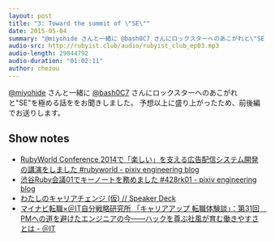 ```yaml
---
layout: post
title: "3: Toward the summit of \"SE\""
date: 2015-05-04
summary: "@miyohide さんと一緒に @bash0C7 さんにロックスターへのあこがれと\"SE\"を極める話をお聞きしました"
audio-src: http://rubyist.club/audio/rubyist_club_ep03.mp3
audio-length: 29844792
audio-duration: "01:02:11"
author: chezou
---
```


[@miyohide](https://twitter.com/miyohide) さんと一緒に [@bash0C7](https://twitter.com/bash0C7) さんにロックスターへのあこがれと\"SE\"を極める話ををお聞きしました。
予想以上に盛り上がったため、前後編でお送りします。

## Show notes

- [RubyWorld Conference 2014で「楽しい」を支える広告配信システム開発の講演をしました #rubyworld - pixiv engineering blog](http://inside.pixiv.net/entry/2014/11/14/161934)
- [渋谷Ruby会議01でキーノートを務めました #428rk01 - pixiv engineering blog](http://inside.pixiv.net/entry/2014/11/12/123744)
- [わたしのキャリアチェンジ (仮) // Speaker Deck](https://speakerdeck.com/naoya/watasifalsekiyariatienzi-jia)
- [マイナビ転職×＠IT自分戦略研究所 「キャリアアップ 転職体験談」：第31回　PMへの道を避けたエンジニアの今――ハックを尊ぶ社風が育む働きやすさとは - ＠IT](http://www.atmarkit.co.jp/ait/articles/1409/01/news007.html)
